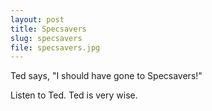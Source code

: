 ```yaml
---
layout: post
title: Specsavers
slug: specsavers
file: specsavers.jpg
---
```


<p>Ted says, &quot;I should have gone to Specsavers!&quot;</p>

<p>Listen to Ted.
Ted is very wise.</p>